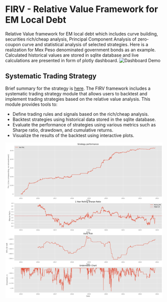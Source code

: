 FIRV - Relative Value Framework for EM Local Debt
======

Relative Value framework for EM local debt which includes curve building, securities rich/cheap analysis, Principal Component Analysis of zero-coupon curve and statistical analysis of selected strategies. Here is a realization for Mex Peso denominated government bonds as an example. Calculated historical values are stored in sqlite database and live calculations are presented in form of plotly dashboard.
![Dashboard Demo](dashboarddemo.gif)

Systematic Trading Strategy
---------------------------

Brief summary for the strategy is [here](./Summary.pdf). The FIRV framework includes a systematic trading strategy module that allows users to backtest and implement trading strategies based on the relative value analysis. This module provides tools to:

- Define trading rules and signals based on the rich/cheap analysis.
- Backtest strategies using historical data stored in the sqlite database.
- Evaluate the performance of strategies using various metrics such as Sharpe ratio, drawdown, and cumulative returns.
- Visualize the results of the backtest using interactive plots.

![Strategy Performance](output.png)
